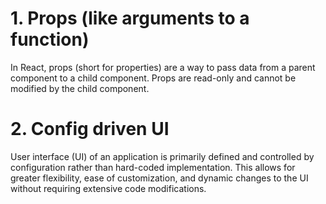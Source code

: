 # 1. Props (like arguments to a function)
In React, props (short for properties) are a way to pass data from a parent component to a child component. Props are read-only and cannot be modified by the child component.

# 2. Config driven UI
User interface (UI) of an application is primarily defined and controlled by configuration rather than hard-coded implementation. This allows for greater flexibility, ease of customization, and dynamic changes to the UI without requiring extensive code modifications.